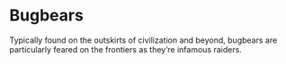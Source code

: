 # Bugbears

Typically found on the outskirts of civilization and beyond, bugbears are particularly feared on the frontiers as they’re infamous raiders.
